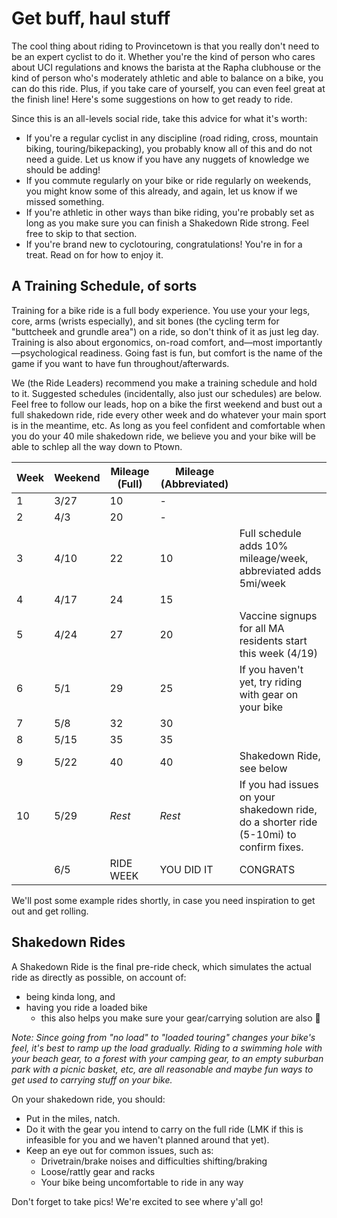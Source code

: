 # Get buff, haul stuff

The cool thing about riding to Provincetown is that you really don't need to be an expert cyclist to do it. Whether you're the kind of person who cares about UCI regulations and knows the barista at the Rapha clubhouse or the kind of person who's moderately athletic and able to balance on a bike, you can do this ride. Plus, if you take care of yourself, you can even feel great at the finish line! Here's some suggestions on how to get ready to ride.

Since this is an all-levels social ride, take this advice for what it's worth:
- If you're a regular cyclist in any discipline (road riding, cross, mountain biking, touring/bikepacking), you probably know all of this and do not need a guide. Let us know if you have any nuggets of knowledge we should be adding!
- If you commute regularly on your bike or ride regularly on weekends, you might know some of this already, and again, let us know if we missed something.
- If you're athletic in other ways than bike riding, you're probably set as long as you make sure you can finish a Shakedown Ride strong. Feel free to skip to that section.
- If you're brand new to cyclotouring, congratulations! You're in for a treat. Read on for how to enjoy it.

## A Training Schedule, of sorts

Training for a bike ride is a full body experience. You use your your legs, core, arms (wrists especially), and sit bones (the cycling term for "buttcheek and grundle area") on a ride, so don't think of it as just leg day. Training is also about ergonomics, on-road comfort, and&mdash;most importantly&mdash;psychological readiness. Going fast is fun, but comfort is the name of the game if you want to have fun throughout/afterwards.

We (the Ride Leaders) recommend you make a training schedule and hold to it. Suggested schedules (incidentally, also just our schedules) are below. Feel free to follow our leads, hop on a bike the first weekend and bust out a full shakedown ride, ride every other week and do whatever your main sport is in the meantime, etc. As long as you feel confident and comfortable when you do your 40 mile shakedown ride, we believe you and your bike will be able to schlep all the way down to Ptown.

| Week | Weekend | Mileage (Full) | Mileage (Abbreviated) |                                                |
|------|---------|----------------|-----------------------|------------------------------------------------|
| 1    | 3/27    | 10             | -                     |                                                |
| 2    | 4/3     | 20             | -                     |                                                |
| 3    | 4/10    | 22             | 10                    | Full schedule adds 10% mileage/week, abbreviated adds 5mi/week |
| 4    | 4/17    | 24             | 15                    |                                                |
| 5    | 4/24    | 27             | 20                    | Vaccine signups for all MA residents start this week (4/19) |
| 6    | 5/1     | 29             | 25                    | If you haven't yet, try riding with gear on your bike |
| 7    | 5/8     | 32             | 30                    |                                                |
| 8    | 5/15    | 35             | 35                    |                                                |
| 9    | 5/22    | 40             | 40                    | Shakedown Ride, see below                      |
| 10   | 5/29    | _Rest_         | _Rest_            | If you had issues on your shakedown ride, do a shorter ride (5-10mi) to confirm fixes. |
|      | 6/5     | RIDE WEEK      | YOU DID IT            | CONGRATS                                       |

We'll post some example rides shortly, in case you need inspiration to get out and get rolling.

## Shakedown Rides

A Shakedown Ride is the final pre-ride check, which simulates the actual ride as directly as possible, on account of:
- being kinda long, and
- having you ride a loaded bike
    - this also helps you make sure your gear/carrying solution are also 💯

_Note: Since going from "no load" to "loaded touring" changes your bike's feel, it's best to ramp up the load gradually. Riding to a swimming hole with your beach gear, to a forest with your camping gear, to an empty suburban park with a picnic basket, etc, are all reasonable and maybe fun ways to get used to carrying stuff on your bike._

On your shakedown ride, you should:
- Put in the miles, natch.
- Do it with the gear you intend to carry on the full ride (LMK if this is infeasible for you and we haven't planned around that yet).
- Keep an eye out for common issues, such as:
    - Drivetrain/brake noises and difficulties shifting/braking
    - Loose/rattly gear and racks
    - Your bike being uncomfortable to ride in any way

Don't forget to take pics! We're excited to see where y'all go!